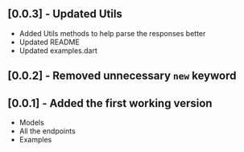 ## [0.0.3] - Updated Utils

- Added Utils methods to help parse the responses better
- Updated README
- Updated examples.dart

## [0.0.2] - Removed unnecessary `new` keyword

## [0.0.1] - Added the first working version

- Models
- All the endpoints
- Examples
